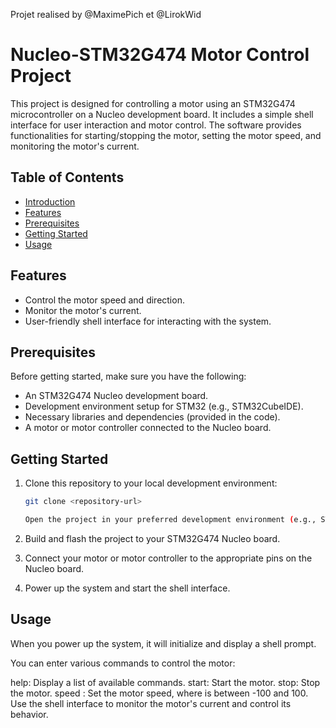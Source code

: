 Projet realised by @MaximePich et @LirokWid

# Nucleo-STM32G474 Motor Control Project

This project is designed for controlling a motor using an STM32G474 microcontroller on a Nucleo development board. It includes a simple shell interface for user interaction and motor control. The software provides functionalities for starting/stopping the motor, setting the motor speed, and monitoring the motor's current.

## Table of Contents

- [Introduction](#nucleo-stm32g474-motor-control-project)
- [Features](#features)
- [Prerequisites](#prerequisites)
- [Getting Started](#getting-started)
- [Usage](#usage)

## Features

- Control the motor speed and direction.
- Monitor the motor's current.
- User-friendly shell interface for interacting with the system.

## Prerequisites

Before getting started, make sure you have the following:

- An STM32G474 Nucleo development board.
- Development environment setup for STM32 (e.g., STM32CubeIDE).
- Necessary libraries and dependencies (provided in the code).
- A motor or motor controller connected to the Nucleo board.

## Getting Started

1. Clone this repository to your local development environment:

   ```bash
   git clone <repository-url>
   
   Open the project in your preferred development environment (e.g., STM32CubeIDE).

2. Build and flash the project to your STM32G474 Nucleo board.

3. Connect your motor or motor controller to the appropriate pins on the Nucleo board.

4. Power up the system and start the shell interface.

## Usage

When you power up the system, it will initialize and display a shell prompt.

You can enter various commands to control the motor:

help: Display a list of available commands.
start: Start the motor.
stop: Stop the motor.
speed <value>: Set the motor speed, where <value> is between -100 and 100.
Use the shell interface to monitor the motor's current and control its behavior.

